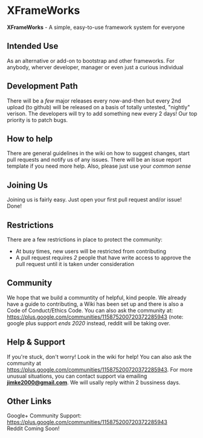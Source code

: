 # XFrameWorks
**XFrameWorks** - A simple, easy-to-use framework system for everyone
## Intended Use
As an alternative or add-on to bootstrap and other frameworks.
For anybody, wherver developer, manager or even just a curious individual
## Development Path
There will be a *few* major releases every now-and-then but every 2nd upload (to github) will be released on a basis of totally untested, "nightly" verison. The developers will try to add something new every 2 days! Our top priority is to patch bugs.
## How to help
There are general guidelines in the wiki on how to suggest changes, start pull requests and notify us of
any issues. There will be an issue report template if you need more help. Also, please just use your *common sense*
## Joining Us
Joining us is fairly easy. Just open your first pull request and/or issue! Done!
## Restrictions
There are a few restrictions in place to protect the community:
* At busy times, new users will be restricted from contributing
* A pull request requires *2* people that have write access to approve the pull request until it is taken under consideration
## Community
We hope that we build a communtity of helpful, kind people. We already have a guide to contributing, a Wiki has been set up and there is also a Code of Conduct/Ethics Code. You can also ask the community at: https://plus.google.com/communities/115875200720372285943 (note: google plus support *ends 2020* instead, reddit will be taking over.
## Help & Support
If you're stuck, don't worry! Look in the wiki for help! You can also ask the community at https://plus.google.com/communities/115875200720372285943. For more unusual situations, you can contact support via emailing **jimke2000@gmail.com**. We will usally reply within 2 bussiness days. 
## Other Links
Google+ Community Support: https://plus.google.com/communities/115875200720372285943
<br>
Reddit Coming Soon!
